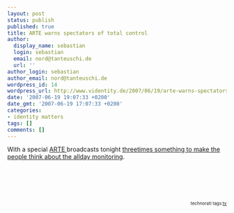 ```yaml
---
layout: post
status: publish
published: true
title: ARTE warns spectators of total control
author:
  display_name: sebastian
  login: sebastian
  email: nord@tanteuschi.de
  url: ''
author_login: sebastian
author_email: nord@tanteuschi.de
wordpress_id: 14
wordpress_url: http://www.videntity.de/2007/06/19/arte-warns-spectators-of-total-control/
date: '2007-06-19 19:07:33 +0200'
date_gmt: '2007-06-19 17:07:33 +0200'
categories:
- identity matters
tags: []
comments: []
---
```

</p>
<p>With a special <a href="http://www.arte.tv/">ARTE </a>broadcasts tonight <a href="http://www.arte.tv/de/woche/244,broadcastingNum=688220,day=4,week=25,year=2007.html">threetimes something to make the people think about the allday monitoring</a>. <br></p>
<p><br></p>
<p><br><br />
<!-- technorati tags begin -->
<p style="font-size:10px;text-align:right">technorati tags:<a href="http://technorati.com/tag/tv" rel="tag">tv</a></p>
<p><!-- technorati tags end --></p>
